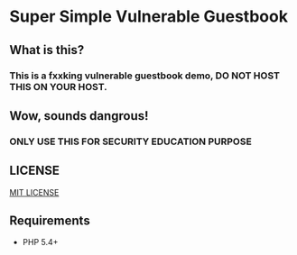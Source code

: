 # Super Simple Vulnerable Guestbook

## What is this?

### This is a fxxking vulnerable guestbook demo, DO NOT HOST THIS ON YOUR HOST.

## Wow, sounds dangrous!

### ONLY USE THIS FOR SECURITY EDUCATION PURPOSE

## LICENSE

[MIT LICENSE](LICENSE)

## Requirements

- PHP 5.4+
